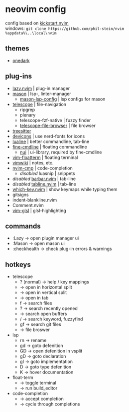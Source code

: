 
# neovim config

config based on [kickstart.nvim](https://github.com/nvim-lua/kickstart.nvim) <br>
windows: `git clone https://github.com/phil-stein/nvim %appdata%\..\local\nvim` <br>

## themes
- [onedark](https://github.com/navarasu/onedark.nvim)

## plug-ins
- [lazy.nvim](https://github.com/folke/lazy.nvim) | plug-in manager
- [mason](https://github.com/williamboman/mason.nvim) | lsp-, linter-manager
	- [mason-lsp-config](https://github.com/williamboman/mason-lspconfig.nvim) | lsp configs for mason
- [telescope](https://github.com/nvim-telescope/telescope.nvim) | file-navigation
	- ripgrep
	- plenary
	- telescope-fzf-native | fuzzy finder
	- [telescope-file-browser](https://github.com/nvim-telescope/telescope-file-browser.nvim) | file browser
- [treesitter](https://github.com/nvim-treesitter/nvim-treesitter) 
- [devicons](https://github.com/ryanoasis/vim-devicons) | use nerd-fonts for icons
- [lualine](https://github.com/nvim-lualine/lualine.nvim) | better commandline, tab-line
- [fine-cmdline](https://github.com/VonHeikemen/fine-cmdline.nvim) | floating commandline
	- [nui](https://github.com/MunifTanjim/nui.nvim/tree/main) | ui-library, required by fine-cmdline
- [vim-floatterm](https://github.com/voldikss/vim-floaterm) | floating terminal
- [vimwiki](https://github.com/vimwiki/vimwiki) | notes, etc.
- [nvim-cmp](https://github.com/hrsh7th/nvim-cmp) | code-completion
	- _disabled_ luasnip | snippets
- _disabled_ [barbar.nvim](https://github.com/romgrk/barbar.nvim) | tab-line
- _disabled_ [tabline.nvim](https://github.com/kdheepak/tabline.nvim) | tab-line
- [which-key.nvim](https://github.com/folke/which-key.nvim) | show keymaps while typing them
- gitsigns
- indent-blankline.nvim
- Comment.nvim
- [vim-glsl](https://github.com/tikhomirov/vim-glsl) | glsl-highlighting

## commands
- :Lazy        -> open plugin manager ui
- :Mason       -> open mason ui
- :checkhealth -> check plug-in errors & warnings

## hotkeys
- telescope
	- ? (normal)	  -> help / key mappings
	- <C-s>		  -> open in horizontal split
	- <C-x>   	  -> open in vertical split
	- <C-t>   	  -> open in tab
	- <leader>f	  -> search files
	- <leader>?       -> search recently opened
	- <leader><space> -> search open buffers
	- <leader>/	  -> search keyword, fuzzyfind
	- <leader>gf	  -> search git files
	- <C-d>		  -> file broswer
- lsp
	- <leader>rn	  -> rename
	- gd		  -> goto defenition
	- GD              -> open defenition in vsplit
	- gD		  -> goto declaration
	- gI		  -> goto implementation
	- <leader>D	  -> goto type defenition
	- K		  -> hover documentation
- float-term 
	- <C-t>	          -> toggle terminal
	- <C-b>						-> run build_editor
- code-completion
	- <CR>		  -> accept completion
	- <Tab>		  -> cycle through completions

